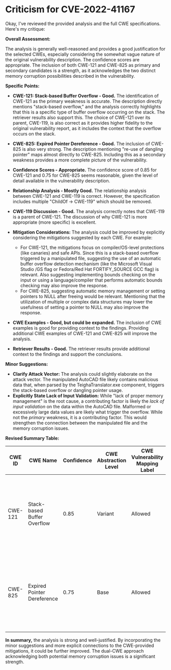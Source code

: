 # Criticism for CVE-2022-41167

Okay, I've reviewed the provided analysis and the full CWE specifications. Here's my critique:

**Overall Assessment:**

The analysis is generally well-reasoned and provides a good justification for the selected CWEs, especially considering the somewhat vague nature of the original vulnerability description. The confidence scores are appropriate. The inclusion of both CWE-121 and CWE-825 as primary and secondary candidates is a strength, as it acknowledges the two distinct memory corruption possibilities described in the vulnerability.

**Specific Points:**

*   **CWE-121: Stack-based Buffer Overflow - Good.** The identification of CWE-121 as the primary weakness is accurate. The description directly mentions "stack-based overflow," and the analysis correctly highlights that this is a specific type of buffer overflow occurring on the stack. The retriever results also support this. The choice of CWE-121 over its parent, CWE-119, is also correct as it provides higher fidelity to the original vulnerability report, as it includes the context that the overflow occurs on the stack.

*   **CWE-825: Expired Pointer Dereference - Good.** The inclusion of CWE-825 is also very strong. The description mentioning "re-use of dangling pointer" maps almost directly to CWE-825. Including this as a secondary weakness provides a more complete picture of the vulnerability.

*   **Confidence Scores - Appropriate.** The confidence score of 0.85 for CWE-121 and 0.75 for CWE-825 seems reasonable, given the level of detail available in the vulnerability description.

*   **Relationship Analysis - Mostly Good.** The relationship analysis between CWE-121 and CWE-119 is correct. However, the specification includes multiple "ChildOf -> CWE-119" which should be removed.

*   **CWE-119 Discussion - Good.** The analysis correctly notes that CWE-119 is a parent of CWE-121. The discussion of why CWE-121 is more appropriate (more specific) is excellent.

*   **Mitigation Considerations:** The analysis could be improved by explicitly considering the mitigations suggested by each CWE. For example:

    *   For CWE-121, the mitigations focus on compiler/OS-level protections (like canaries) and safe APIs. Since this is a stack-based overflow triggered by a manipulated file, suggesting the use of an automatic buffer overflow detection mechanism (like the Microsoft Visual Studio /GS flag or Fedora/Red Hat FORTIFY_SOURCE GCC flag) is relevant. Also suggesting implementing bounds checking on the input or using a language/compiler that performs automatic bounds checking may also improve the response.
    *   For CWE-825, suggesting automatic memory management or setting pointers to NULL after freeing would be relevant. Mentioning that the utilization of multiple or complex data structures may lower the usefulness of setting a pointer to NULL may also improve the response.

*   **CWE Examples - Good, but could be expanded.** The inclusion of CWE examples is good for providing context to the findings. Providing additional CWE examples of CWE-121 and CWE-825 will improve the analysis.

*   **Retriever Results - Good.** The retriever results provide additional context to the findings and support the conclusions.

**Minor Suggestions:**

*   **Clarify Attack Vector:** The analysis could slightly elaborate on the attack vector. The manipulated AutoCAD file likely contains malicious data that, when parsed by the TeighaTranslator.exe component, triggers the stack-based overflow or dangling pointer usage.
*   **Explicitly State Lack of Input Validation:** While "lack of proper memory management" is the root cause, a contributing factor is likely the *lack of input validation* on the data within the AutoCAD file. Malformed or excessively large data values are likely what trigger the overflow. While not the *primary* weakness, it is a contributing factor. This would strengthen the connection between the manipulated file and the memory corruption issues.

**Revised Summary Table:**

| CWE ID | CWE Name | Confidence | CWE Abstraction Level | CWE Vulnerability Mapping Label | CWE-Vulnerability Mapping Notes |
|---|---|---|---|---|---|
| CWE-121 | Stack-based Buffer Overflow | 0.85 | Variant | Allowed | Primary CWE. Stack-based overflow triggered by a manipulated AutoCAD file parsed by TeighaTranslator.exe. Consider using automatic buffer overflow detection mechanisms, such as compiler flags. |
| CWE-825 | Expired Pointer Dereference | 0.75 | Base | Allowed | Secondary Candidate CWE. Dangling pointer reuse due to memory management issues. Consider languages with automatic memory management or setting pointers to NULL. |

**In summary,** the analysis is strong and well-justified. By incorporating the minor suggestions and more explicit connections to the CWE-provided mitigations, it could be further improved. The dual-CWE approach acknowledging both potential memory corruption issues is a significant strength.